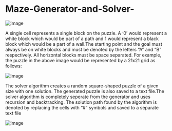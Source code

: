 # Maze-Generator-and-Solver-
![image](https://user-images.githubusercontent.com/78686787/230157183-00f19bde-7569-40e0-94a1-775972695efe.png)

 A single cell represents a single block on the puzzle. A ‘0’ would represent a white block which would be part of a path and 1 would represent a black block which would
 be a part of a wall.The starting point and the goal must always be on white blocks and must be denoted by the letters “A” and “B” respectively. All horizontal blocks must be space separated. For example, the puzzle in the above image would be represented by a 21x21 grid as follows:
 
 ![image](https://user-images.githubusercontent.com/78686787/230157587-39d02a56-be54-476b-98d6-5c76d3f848ae.png)
 
The solver algorithm creates a random square-shaped puzzle of a given size with one solution. The generated puzzle is also saved to a text file.The solver algorithm is completely seperate 
from the generator and uses recursion and backtracking. The solution path found by the algorithm is denoted by replacing the cells with “#” symbols and saved to a separate text file


![image](https://user-images.githubusercontent.com/78686787/230158467-7fcaece7-512a-463c-9026-80e33fcd109c.png)
